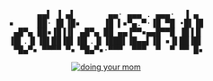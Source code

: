 <div align=center><pre>
      ▄▄▌ ▐ ▄▌       ▄▄· ▄▄▄ . ▄▄▄·  ▐ ▄ 
▪     ██· █▌▐█▪     ▐█ ▌▪▀▄.▀·▐█ ▀█ •█▌▐█
 ▄█▀▄ ██▪▐█▐▐▌ ▄█▀▄ ██ ▄▄▐▀▀▪▄▄█▀▀█ ▐█▐▐▌
▐█▌.▐▌▐█▌██▐█▌▐█▌.▐▌▐███▌▐█▄▄▌▐█ ▪▐▌██▐█▌
 ▀█▄▀▪ ▀▀▀▀ ▀▪ ▀█▄▀▪·▀▀▀  ▀▀▀  ▀  ▀ ▀▀ █▪
</pre>

[![doing your mom](https://img.shields.io/badge/-click%20here%20for%20free%20pc%20check-indigo?style=for-the-badge)](https://seapunk.xyz/)
